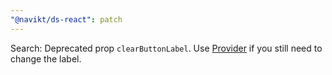 ```yaml
---
"@navikt/ds-react": patch
---
```


Search: Deprecated prop `clearButtonLabel`. Use [Provider](https://aksel.nav.no/komponenter/core/provider#84d7ea5ec517) if you still need to change the label.

